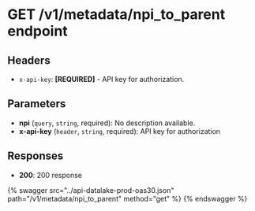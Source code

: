 # GET /v1/metadata/npi_to_parent endpoint

## Headers

- `x-api-key`: **[REQUIRED]** - API key for authorization.

## Parameters

- **npi** (`query`, `string`, required): No description available.
- **x-api-key** (`header`, `string`, required): API key for authorization

## Responses

- **200**: 200 response

{% swagger src="../api-datalake-prod-oas30.json" path="/v1/metadata/npi_to_parent" method="get" %}
{% endswagger %}

